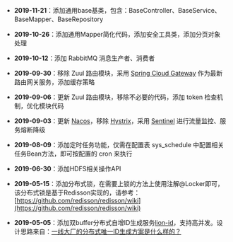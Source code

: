 - **2019-11-21**：添加通用base基类，包含：BaseController、BaseService、BaseMapper、BaseRepository

- **2019-10-26**：添加通用Mapper简化代码，添加安全工具类，添加分页对象处理

- **2019-10-12**：添加 RabbitMQ 消息生产者、消费者

- **2019-09-30**：移除 Zuul 路由模块，采用 [Spring Cloud Gateway](https://spring.io/projects/spring-cloud-gateway) 作为最新路由网关服务，添加缓存策略

- **2019-09-06**：更新 Zuul 路由模块，移除不必要的代码，添加 token 检查机制，优化模块代码

- **2019-09-03**：更新 [Nacos](https://nacos.io)，移除 [Hystrix](https://github.com/Netflix/Hystrix)，采用 [Sentinel](https://github.com/alibaba/Sentinel) 进行流量监控、服务熔断降级

- **2019-08-09**：添加定时任务功能，仅需在配置表 sys_schedule 中配置相关任务Bean方法，即可按配置的 cron 来执行

- **2019-06-30**：添加HDFS相关操作API

- **2019-05-15**：添加分布式锁，在需要上锁的方法上使用注解@Locker即可，该分布式锁是基于Redisson实现的，请参考：[https://github.com/redisson/redisson/wiki](https://github.com/redisson/redisson/wiki)

- **2019-05-05**：添加双buffer分布式自增ID生成服务[lion-id](https://github.com/micyo202/lion/tree/master/lion-id)，支持高并发。设计思路来自：[一线大厂的分布式唯一ID生成方案是什么样的？](https://blog.csdn.net/bntX2jSQfEHy7/article/details/89530118)